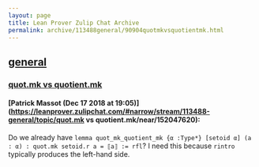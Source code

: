 ```yaml
---
layout: page
title: Lean Prover Zulip Chat Archive 
permalink: archive/113488general/90904quotmkvsquotientmk.html
---
```


## [general](index.html)
### [quot.mk vs quotient.mk](90904quotmkvsquotientmk.html)

#### [Patrick Massot (Dec 17 2018 at 19:05)](https://leanprover.zulipchat.com/#narrow/stream/113488-general/topic/quot.mk vs quotient.mk/near/152047620):
Do we already have `lemma quot_mk_quotient_mk {α :Type*} [setoid α] (a : α) : quot.mk setoid.r a = ⟦a⟧ := rfl`? I need this because `rintro` typically produces the left-hand side.

